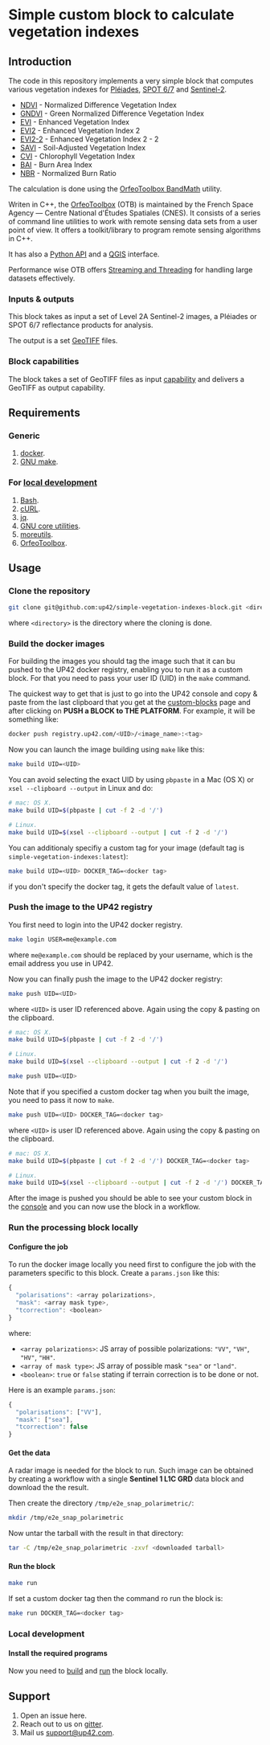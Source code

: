 # Simple custom block to calculate vegetation indexes

## Introduction

The code in this repository implements a very simple block that
computes various vegetation indexes for
[Pléiades](https://docs.up42.com/getting-started/data-products/pleiades),
[SPOT 6/7](https://docs.up42.com/getting-started/data-products/spot/)
and [Sentinel-2](https://sentinel.esa.int/web/sentinel/missions/sentinel-2 "Sentinel-2").

 * [NDVI](https://en.wikipedia.org/wiki/Normalized_difference_vegetation_index) -
   Normalized Difference Vegetation Index
 * [GNDVI](https://www.indexdatabase.de/db/i-single.php?id=28) - Green
   Normalized Difference Vegetation Index
 * [EVI](https://en.wikipedia.org/wiki/Enhanced_vegetation_index) -
   Enhanced Vegetation Index
 * [EVI2](https://www.indexdatabase.de/db/si-single.php?sensor_id=96&rsindex_id=237) -
 Enhanced Vegetation Index 2
 * [EVI2-2](https://www.indexdatabase.de/db/i-single.php?id=576) -
   Enhanced Vegetation Index 2 - 2
 * [SAVI](https://en.wikipedia.org/wiki/Soil-adjusted_vegetation_index) -
   Soil-Adjusted Vegetation Index
 * [CVI](https://www.indexdatabase.de/db/i-single.php?id=391) -
   Chlorophyll Vegetation Index
 * [BAI](https://www.space4water.org/taxonomy/term/1255) - Burn Area Index
 * [NBR](https://un-spider.org/advisory-support/recommended-practices/recommended-practice-burn-severity/in-detail/normalized-burn-ratio) -
   Normalized Burn Ratio

The calculation is done using the
[OrfeoToolbox BandMath](https://www.orfeo-toolbox.org/CookBook/Applications/app_BandMath.html?highlight=bandmath)
utility.

Writen in C++, the [OrfeoToolbox](https://www.orfeo-toolbox.org/)
(OTB) is maintained by the French Space Agency &mdash; Centre National
d'Études Spatiales (CNES). It consists of a series of command line
utilities to work with remote sensing data sets from a user point of
view. It offers a toolkit/library to program remote sensing algorithms
in C++.

It has also a [Python API](https://www.orfeo-toolbox.org/CookBook/PythonAPI.html) and
a [QGIS](https://www.orfeo-toolbox.org/CookBook/QGISInterface.html)
interface.

Performance wise OTB offers [Streaming and
Threading](https://www.orfeo-toolbox.org/CookBook/C++/StreamingAndThreading.html)
for handling large datasets effectively.


### Inputs & outputs

This block takes as input a set of Level 2A Sentinel-2 images, a
Pléiades or SPOT 6/7 reflectance products for analysis.

The output is a set [GeoTIFF](https://en.wikipedia.org/wiki/GeoTIFF) files.

### Block capabilities

The block takes a set of GeoTIFF files as input
[capability](https://docs.up42.com/developers/blocks/capabilities)
and delivers a GeoTIFF as output capability.

## Requirements

### Generic

 1. [docker](https://docs.docker.com/install/).
 2. [GNU make](https://www.gnu.org/software/make/).

### For [local development](#local-development)

 1. [Bash](https://en.wikipedia.org/wiki/Bash_(Unix_shell)).
 2. [cURL](https://curl.haxx.se).
 3. [jq](https://stedolan.github.io/jq/).
 4. [GNU core utilities](https://www.gnu.org/software/coreutils/coreutils.html).
 5. [moreutils](https://joeyh.name/code/moreutils/).
 6. [OrfeoToolbox](https://www.orfeo-toolbox.org/).

## Usage

### Clone the repository

```bash
git clone git@github.com:up42/simple-vegetation-indexes-block.git <directory>
```
where `<directory>` is the directory where the cloning is done.

### Build the docker images

For building the images you should tag the image such that it can bu
pushed to the UP42 docker registry, enabling you to run it as a custom
block. For that you need to pass your user ID (UID) in the `make`
command.

The quickest way to get that is just to go into the UP42 console and
copy & paste from the last clipboard that you get at the
[custom-blocks](https://console.up42.com/custom-blocks) page and after
clicking on **PUSH a BLOCK to THE PLATFORM**. For example, it will be
something like:

```bash
docker push registry.up42.com/<UID>/<image_name>:<tag>
```

Now you can launch the image building using `make` like this:

```bash
make build UID=<UID>
```

You can avoid selecting the exact UID by using `pbpaste` in a Mac (OS
X) or `xsel --clipboard --output` in Linux and do:

```bash
# mac: OS X.
make build UID=$(pbpaste | cut -f 2 -d '/')

# Linux.
make build UID=$(xsel --clipboard --output | cut -f 2 -d '/')
```

You can additionaly specifiy a custom tag for your image (default tag
is `simple-vegetation-indexes:latest`):

```bash
make build UID=<UID> DOCKER_TAG=<docker tag>
```

if you don't specify the docker tag, it gets the default value of `latest`.

### Push the image to the UP42 registry

You first need to login into the UP42 docker registry.

```bash
make login USER=me@example.com
```

where `me@example.com` should be replaced by your username, which is
the email address you use in UP42.

Now you can finally push the image to the UP42 docker registry:

```bash
make push UID=<UID>
```

where `<UID>` is user ID referenced above. Again using the copy &
pasting on the clipboard.

```bash
# mac: OS X.
make build UID=$(pbpaste | cut -f 2 -d '/')

# Linux.
make build UID=$(xsel --clipboard --output | cut -f 2 -d '/')
```
```bash
make push UID=<UID>
```
Note that if you specified a custom docker tag when you built the image, you
need to pass it now to `make`.

```bash
make push UID=<UID> DOCKER_TAG=<docker tag>
```

where `<UID>` is user ID referenced above. Again using the copy &
pasting on the clipboard.

```bash
# mac: OS X.
make build UID=$(pbpaste | cut -f 2 -d '/') DOCKER_TAG=<docker tag>

# Linux.
make build UID=$(xsel --clipboard --output | cut -f 2 -d '/') DOCKER_TAG=<docker tag>
```

After the image is pushed you should be able to see your custom block
in the [console](https://console.up42.com/custom-blocks/) and you can
now use the block in a workflow.

### Run the processing block locally

#### Configure the job

To run the docker image locally you need first to configure the job
with the parameters specific to this block. Create a `params.json`
like this:

```js
{
  "polarisations": <array polarizations>,
  "mask": <array mask type>,
  "tcorrection": <boolean>
}
```
where:

+ `<array polarizations>`: JS array of possible polarizations: `"VV"`,
  `"VH"`, `"HV"`, `"HH"`.
+ `<array of mask type>`: JS array of possible mask `"sea"` or `"land"`.
+ `<boolean>`: `true` or `false` stating if terrain correction is to
  be done or not.

Here is an example `params.json`:

```js
{
  "polarisations": ["VV"],
  "mask": ["sea"],
  "tcorrection": false
}
```
#### Get the data

A radar image is needed for the block to run. Such image can be
obtained by creating a workflow with a single **Sentinel 1 L1C GRD**
data block and download the the result.

Then create the directory `/tmp/e2e_snap_polarimetric/`:

```bash
mkdir /tmp/e2e_snap_polarimetric
```

Now untar the tarball with the result in that directory:

```bash
tar -C /tmp/e2e_snap_polarimetric -zxvf <downloaded tarball>
```
#### Run the block

```bash
make run
```

If set a custom docker tag then the command ro run the block is:

```bash
make run DOCKER_TAG=<docker tag>
```

### Local development

#### Install the required programs


Now you need to [build](#build-the-docker-images) and
[run](#run-the-processing-block-locally) the block locally.

## Support

 1. Open an issue here.
 2. Reach out to us on
      [gitter](https://gitter.im/up42-com/community).
 3. Mail us [support@up42.com](mailto:support@up42.com).

